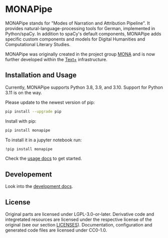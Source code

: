 <!--readme-about-start-->
# MONAPipe

MONAPipe stands for "Modes of Narration and Attribution Pipeline". It provides natural-language-processing tools for German, implemented in Python/spaCy. In addition to spaCy's default components, MONAPipe adds specific custom components and models for Digital Humanities and Computational Literary Studies.

MONAPipe was originally created in the project group [MONA](https://www.uni-goettingen.de/de/mona/626918.html) and is now further developed within the [Text+](https://text-plus.org/) infrastructure.
<!--readme-about-end-->


## Installation and Usage

<!--readme-installation-start-->
Currently, MONAPipe supports Python 3.8, 3.9, and 3.10. Support for Python 3.11 is on the way.

Please update to the newest version of pip:

```sh
pip install --upgrade pip
```

Install with pip:

```sh
pip install monapipe
```

To install it in a jupyter notebook run:

```sh
!pip install monapipe
```
<!--readme-installation-end-->

Check the [usage docs](https://text-plus-collections.pages.gwdg.de/mona-pipe/getting_started/getting_started/) to get started.


## Developement

Look into the [development docs](https://text-plus-collections.pages.gwdg.de/mona-pipe/development/development/).


## License

Original parts are licensed under LGPL-3.0-or-later. Derivative code and integretated resources are licensed under the respective license of the original (see our section [LICENSES](LICENSES)). Documentation, configuration and generated code files are licensed under CC0-1.0.